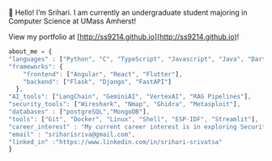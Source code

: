 👋 Hello! I’m Srihari. I am currently an undergraduate student majoring in Computer Science at UMass Amherst!

View my portfolio at [http://ss9214.github.io](http://ss9214.github.io)!
```javascript
about_me = {
"languages" : ["Python", "C", "TypeScript", "Javascript", "Java", "Dart"],
"frameworks": {
    "frontend": ["Angular", "React", "Flutter"],
    "backend": ["Flask", "Django", "FastAPI"]
  },
"AI_tools": ["LangChain", "GeminiAI", "VertexAI", "RAG Pipelines"],
"security_tools": ["Wireshark", "Nmap", "Ghidra", "Metasploit"],
"databases" : ["postgreSQL","MongoDB"],
"tools": ["Git", "Docker", "Linux", "Shell", "ESP-IDF", "Streamlit"],
"career_interest" : "My current career interest is in exploring Security in the medical industry!",
"email" : "sriharisriva@gmail.com",
"linked_in" :"https://www.linkedin.com/in/srihari-srivatsa"
}
```
